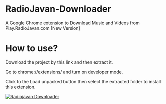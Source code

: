 # RadioJavan-Downloader
A Google Chrome extension to Download Music and Videos from Play.RadioJavan.com [New Version]

# How to use?
Download the project by this link and then extract it.

Go to chrome://extensions/ and turn on developer mode.

Click to the Load unpacked button then select the extracted folder to install this extension.

[![Radiojavan Downloader](https://img.youtube.com/vi/PxBQ8AKwzeM/0.jpg)](https://www.youtube.com/watch?v=PxBQ8AKwzeM "Radiojavan Downloader")
